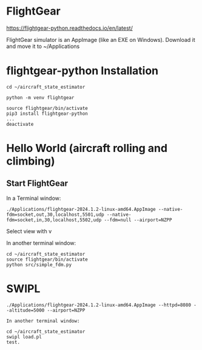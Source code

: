 # FlightGear
https://flightgear-python.readthedocs.io/en/latest/

FlightGear simulator is an AppImage (like an EXE on Windows). Download it and move it to ~/Applications

# flightgear-python Installation
    cd ~/aircraft_state_estimator

    python -m venv flightgear

    source flightgear/bin/activate
    pip3 install flightgear-python
    ...
    deactivate

# Hello World (aircraft rolling and climbing)
## Start FlightGear
In a Terminal window:

    ./Applications/flightgear-2024.1.2-linux-amd64.AppImage --native-fdm=socket,out,30,localhost,5501,udp --native-fdm=socket,in,30,localhost,5502,udp --fdm=null --airport=NZPP

Select view  with v

In another terminal window:

    cd ~/aircraft_state_estimator
    source flightgear/bin/activate
    python src/simple_fdm.py

# SWIPL
    ./Applications/flightgear-2024.1.2-linux-amd64.AppImage --httpd=8080 --altitude=5000 --airport=NZPP

    In another terminal window:

    cd ~/aircraft_state_estimator
    swipl load.pl
    test.
